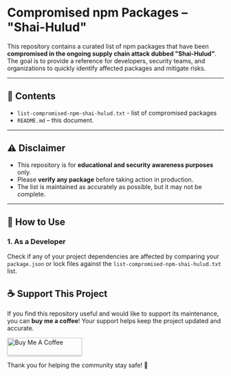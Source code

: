 
# Compromised npm Packages – "Shai-Hulud"

This repository contains a curated list of npm packages that have been **compromised in the ongoing supply chain attack dubbed "Shai-Hulud"**. The goal is to provide a reference for developers, security teams, and organizations to quickly identify affected packages and mitigate risks.

---

## 📌 Contents

- `list-compromised-npm-shai-hulud.txt` - list of compromised packages
- `README.md` – this document.

---

## ⚠️ Disclaimer

- This repository is for **educational and security awareness purposes** only.  
- Please **verify any package** before taking action in production.  
- The list is maintained as accurately as possible, but it may not be complete.

---

## 📝 How to Use

### 1. As a Developer

Check if any of your project dependencies are affected by comparing your `package.json` or lock files against the `list-compromised-npm-shai-hulud.txt` list.

## ☕ Support This Project

If you find this repository useful and would like to support its maintenance, you can **buy me a coffee**! Your support helps keep the project updated and accurate.  

<a href="https://www.buymeacoffee.com/GrzechuG" target="_blank"><img src="https://www.buymeacoffee.com/assets/img/custom_images/orange_img.png" alt="Buy Me A Coffee" style="height: 41px !important;width: 174px !important;box-shadow: 0px 3px 2px 0px rgba(190, 190, 190, 0.5) !important;-webkit-box-shadow: 0px 3px 2px 0px rgba(190, 190, 190, 0.5) !important;" ></a>

Thank you for helping the community stay safe! 🙏
